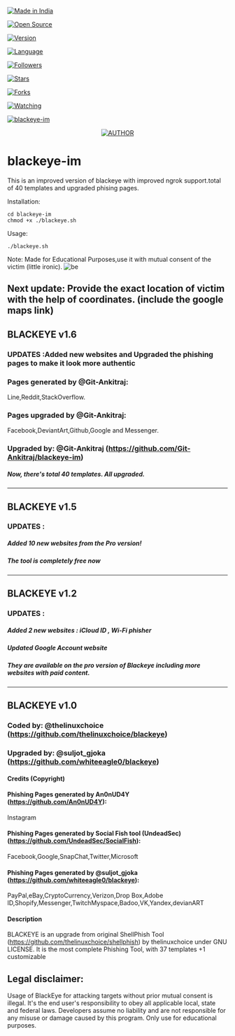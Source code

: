 <p align="left">

<a href="#"><img title="Made in India" src="https://img.shields.io/badge/MADE%20IN-INDIA-orange?colorA=%23ff9933&colorB=%23017e40&style=for-the-badge"></a>

</p>


<a href="#"><img title="Open Source" src="https://img.shields.io/badge/Open%20Source-%E2%9D%A4-green?style=for-the-badge"></a>

</p>

<p align="center">

<a href="#"><img title="Version" src="https://img.shields.io/badge/Version-1.6-green.svg?style=flat-square"></a>

<a href="#"><img title="Language" src="https://badges.frapsoft.com/bash/v1/bash.png?v=103"></a>

<a href="https://github.com/htr-tech/followers"><img title="Followers" src="https://img.shields.io/github/followers/Git-Ankitraj?color=blue&style=flat-square"></a>

<a href="https://github.com/Git-Ankitraj/blackeye-im/stargazers/"><img title="Stars" src="https://img.shields.io/github/stars/htr-tech/nexphisher?color=red&style=flat-square"></a>

<a href="https://github.com/htr-tech/nexphisher/network/members"><img title="Forks" src="https://img.shields.io/github/forks/Git-Ankitraj/blackeye-im?color=red&style=flat-square"></a>

<a href="https://github.com/Git-Ankitraj/blackeye-im/watchers"><img title="Watching" src="https://img.shields.io/github/watchers/Git-Ankitraj/blackeye-im?label=Watchers&color=blue&style=flat-square"></a>

</p>

<p align="center">

<a href="#"><img title="blackeye-im" src="https://i.imgur.com/jix91XR.jpg"></a>

</p>

<p align="center">
<a href="#"><img title="AUTHOR" src="https://img.shields.io/badge/Author-Git-Ankitraj-green.svg?style=flat-square"></a>









# blackeye-im
This is an improved version of blackeye with improved ngrok support.total of 40 templates and upgraded phising pages.

Installation:

```
cd blackeye-im
chmod +x ./blackeye.sh
```
Usage:

```./blackeye.sh```

Note: Made for Educational Purposes,use it with mutual consent of the victim (little ironic).
![be](https://github.com/Git-Ankitraj/blackeye-im/blob/master/Screenshot%20from%202020-08-08%2014-25-39.png)

 
Next update: Provide the exact location of victim with the help of coordinates. (include the google maps link)
-----------------------------------------------------------------------------------------------------------------------------

## BLACKEYE v1.6

### UPDATES :Added new websites and Upgraded the phishing pages to make it look more authentic
### Pages generated by @Git-Ankitraj:
Line,Reddit,StackOverflow.
### Pages upgraded by @Git-Ankitraj:
Facebook,DeviantArt,Github,Google and Messenger.
### Upgraded by: @Git-Ankitraj (https://github.com/Git-Ankitraj/blackeye-im)

##### Now, there's total 40 templates. All upgraded. 

-----------------------------------------------------------------------------------------------------------------------------

## BLACKEYE v1.5

### UPDATES :

##### Added 10 new websites from the Pro version!

##### The tool is completely free now

-----------------------------------------------------------------------------------------------------------------------------

## BLACKEYE v1.2

### UPDATES :

##### Added 2 new websites : iCloud ID , Wi-Fi phisher

##### Updated Google Account website

##### They are available on the pro version of Blackeye including more websites with paid content.



-----------------------------------------------------------------------------------------------------------------------------

## BLACKEYE v1.0

### Coded by: @thelinuxchoice (https://github.com/thelinuxchoice/blackeye)

### Upgraded by: @suljot_gjoka (https://github.com/whiteeagle0/blackeye)

#### Credits (Copyright)

#### Phishing Pages generated by An0nUD4Y (https://github.com/An0nUD4Y):

Instagram

#### Phishing Pages generated by Social Fish tool (UndeadSec) (https://github.com/UndeadSec/SocialFish):

Facebook,Google,SnapChat,Twitter,Microsoft

#### Phishing Pages generated by @suljot_gjoka (https://github.com/whiteeagle0/blackeye):

PayPal,eBay,CryptoCurrency,Verizon,Drop Box,Adobe ID,Shopify,Messenger,TwitchMyspace,Badoo,VK,Yandex,devianART

#### Description

BLACKEYE is an upgrade from original ShellPhish Tool (https://github.com/thelinuxchoice/shellphish) by thelinuxchoice under GNU LICENSE. It is the most complete Phishing Tool,  with 37 templates +1 customizable

## Legal disclaimer:

Usage of BlackEye for attacking targets without prior mutual consent is illegal. It's the end user's responsibility to obey all applicable local, state and federal laws. Developers assume no liability and are not responsible for any misuse or damage caused by this program. Only use for educational purposes.



